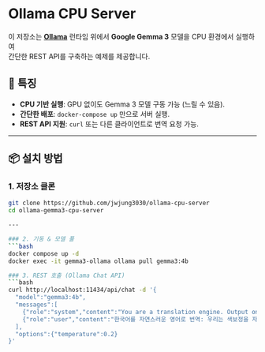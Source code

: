 # Ollama CPU Server

이 저장소는 **[Ollama](https://github.com/ollama/ollama)** 런타임 위에서 **Google Gemma 3** 모델을 CPU 환경에서 실행하여  
간단한 REST API를 구축하는 예제를 제공합니다.

## 🚀 특징
- **CPU 기반 실행**: GPU 없이도 Gemma 3 모델 구동 가능 (느릴 수 있음).
- **간단한 배포**: `docker-compose up` 만으로 서버 실행.
- **REST API 지원**: `curl` 또는 다른 클라이언트로 번역 요청 가능.
---

## 📦 설치 방법

### 1. 저장소 클론
```bash
git clone https://github.com/jwjung3030/ollama-cpu-server
cd ollama-gemma3-cpu-server

---

### 2. 기동 & 모델 풀
```bash
docker compose up -d
docker exec -it gemma3-ollama ollama pull gemma3:4b

### 3. REST 호출 (Ollama Chat API)
```bash
curl http://localhost:11434/api/chat -d '{
  "model":"gemma3:4b",
  "messages":[
    {"role":"system","content":"You are a translation engine. Output only the translation."},
    {"role":"user","content":"한국어를 자연스러운 영어로 번역: 우리는 색보정을 자동화하고 있습니다."}
  ],
  "options":{"temperature":0.2}
}'
